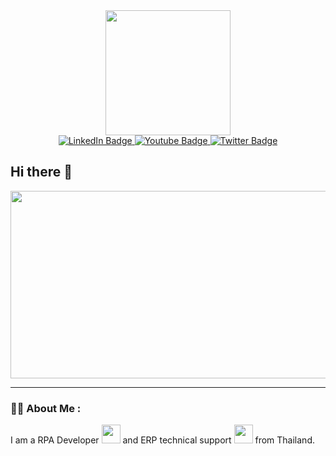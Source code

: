 
<div id="header" align="center">
  <img src="https://i.giphy.com/media/v1.Y2lkPTc5MGI3NjExZWNlZGlkZHI1NGVjeWNkY2lxYXQ5b28ycWNsOWw1Y2tkb2wxbnI5YyZlcD12MV9pbnRlcm5hbF9naWZfYnlfaWQmY3Q9cw/jzuSsejVh8EYRfdOTz/giphy.gif" width="200"/>
</div>

<div id="badges" align="center">
  <a href="https://www.linkedin.com/in/kittipong-kittirungcharoen-1412br/">
    <img src="https://img.shields.io/badge/LinkedIn-blue?style=for-the-badge&logo=linkedin&logoColor=white" 
      alt="LinkedIn Badge"/>
  </a>
  <a href="#">
    <img src="https://img.shields.io/badge/YouTube-red?style=for-the-badge&logo=youtube&logoColor=white" 
      alt="Youtube Badge"/>
  </a>
  <a href="https://x.com/Jingly1412">
    <img src="https://img.shields.io/badge/Twitter-blue?style=for-the-badge&logo=twitter&logoColor=white" 
      alt="Twitter Badge"/>
  </a>
</div>

## Hi there 👋

<div align="center">
  <img   src="https://i.giphy.com/media/v1.Y2lkPTc5MGI3NjExbnR0anZzYXRjc2Z5MWFuNmxwamsyd2JxODJkMWhnZmxuZWFmdXVuaiZlcD12MV9pbnRlcm5hbF9naWZfYnlfaWQmY3Q9Zw/1GEATImIxEXVR79Dhk/giphy.gif" width="600" height="300"/>
</div>

---
### 🧑‍💻 About Me :
I am a RPA Developer <img src="https://i.giphy.com/media/v1.Y2lkPTc5MGI3NjExM3lydnJveXdyYXhtbzNoemozbHhieXVtMmxmMDJnbnNxY2tjMnAxbiZlcD12MV9pbnRlcm5hbF9naWZfYnlfaWQmY3Q9cw/SUcApSWjPwQMARvcM8/giphy.gif" width="30"> 
  and ERP technical support <img
src="https://i.giphy.com/media/v1.Y2lkPTc5MGI3NjExNGdtMDh5OHFkYnNzem11dnNmZGgzdjk5bnZpMGN0aGJ2dXlseWZsayZlcD12MV9pbnRlcm5hbF9naWZfYnlfaWQmY3Q9Zw/AUMxbiDIzBOiFGA71r/giphy.gif" width="30"> from Thailand.

<!--
**rizzario/Rizzario** is a ✨ _special_ ✨ repository because its `README.md` (this file) appears on your GitHub profile.

Here are some ideas to get you started:

- 🔭 I’m currently working on ...
- 🌱 I’m currently learning ...
- 👯 I’m looking to collaborate on ...
- 🤔 I’m looking for help with ...
- 💬 Ask me about ...
- 📫 How to reach me: ...
- 😄 Pronouns: ...
- ⚡ Fun fact: ...
-->
